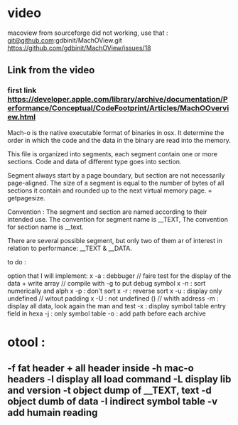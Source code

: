# video

macoview from sourceforge did not working, use that :
git@github.com:gdbinit/MachOView.git
https://github.com/gdbinit/MachOView/issues/18



## Link from the video

### first link https://developer.apple.com/library/archive/documentation/Performance/Conceptual/CodeFootprint/Articles/MachOOverview.html
Mach-o is the native executable format of binaries in osx.
It determine the order in which the code and the data in the binary are read
into the memory.

This file is organized into segments, each segment contain one or more sections.
Code and data of different type goes into section.

Segment always start by a page boundary, but section are not necessarily page-aligned.
The size of a segment is equal to the number of bytes of all sections it contain
and rounded up to the next virtual memory page. = getpagesize.

Convention :
The segment and section are named according to their intended use.
The convention for segment name is __TEXT,
The convention for section name is __text.

There are several possible segment, but only two of them ar of interest
in relation to performance: __TEXT & __DATA.


to do : 

option that I will implement:
x -a : debbuger // faire test for the display of the data + write array
     // compile with -g to put debug symbol
x -n : sort numerically and alph 
x -p : don't sort
x -r : reverse sort
x -u : display only undefined // witout padding
x -U : not undefined () // whith address
-m : display all data, look again the man and test
-x : display symbol table entry field in hexa
-j : only symbol table
-o : add path before each archive

# otool : 
-f fat header + all header inside
-h mac-o headers
-l display all load command
-L display lib and version
-t object dump of __TEXT, text
-d object dumb of data
-I indirect symbol table
-v add humain reading
-




